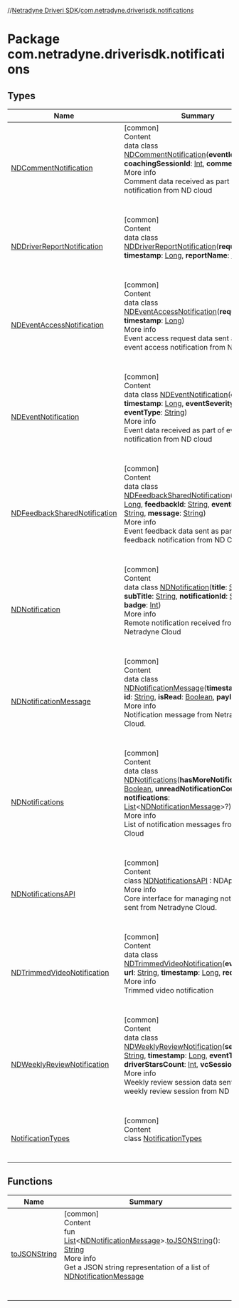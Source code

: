 //[Netradyne Driveri SDK](../index.md)/[com.netradyne.driverisdk.notifications](index.md)



# Package com.netradyne.driverisdk.notifications  


## Types  
  
|  Name|  Summary| 
|---|---|
| <a name="com.netradyne.driverisdk.notifications/NDCommentNotification///PointingToDeclaration/"></a>[NDCommentNotification](-n-d-comment-notification/index.md)| <a name="com.netradyne.driverisdk.notifications/NDCommentNotification///PointingToDeclaration/"></a>[common]  <br>Content  <br>data class [NDCommentNotification](-n-d-comment-notification/index.md)(**eventId**: [Int](https://kotlinlang.org/api/latest/jvm/stdlib/kotlin/-int/index.html), **coachingSessionId**: [Int](https://kotlinlang.org/api/latest/jvm/stdlib/kotlin/-int/index.html), **comment**: [String](https://kotlinlang.org/api/latest/jvm/stdlib/kotlin/-string/index.html))  <br>More info  <br>Comment data received as part of comment notification from ND cloud  <br><br><br>
| <a name="com.netradyne.driverisdk.notifications/NDDriverReportNotification///PointingToDeclaration/"></a>[NDDriverReportNotification](-n-d-driver-report-notification/index.md)| <a name="com.netradyne.driverisdk.notifications/NDDriverReportNotification///PointingToDeclaration/"></a>[common]  <br>Content  <br>data class [NDDriverReportNotification](-n-d-driver-report-notification/index.md)(**requestId**: [Int](https://kotlinlang.org/api/latest/jvm/stdlib/kotlin/-int/index.html), **timestamp**: [Long](https://kotlinlang.org/api/latest/jvm/stdlib/kotlin/-long/index.html), **reportName**: [String](https://kotlinlang.org/api/latest/jvm/stdlib/kotlin/-string/index.html))  <br><br><br>
| <a name="com.netradyne.driverisdk.notifications/NDEventAccessNotification///PointingToDeclaration/"></a>[NDEventAccessNotification](-n-d-event-access-notification/index.md)| <a name="com.netradyne.driverisdk.notifications/NDEventAccessNotification///PointingToDeclaration/"></a>[common]  <br>Content  <br>data class [NDEventAccessNotification](-n-d-event-access-notification/index.md)(**requestId**: [Int](https://kotlinlang.org/api/latest/jvm/stdlib/kotlin/-int/index.html), **timestamp**: [Long](https://kotlinlang.org/api/latest/jvm/stdlib/kotlin/-long/index.html))  <br>More info  <br>Event access request data sent as part of event access notification from ND cloud  <br><br><br>
| <a name="com.netradyne.driverisdk.notifications/NDEventNotification///PointingToDeclaration/"></a>[NDEventNotification](-n-d-event-notification/index.md)| <a name="com.netradyne.driverisdk.notifications/NDEventNotification///PointingToDeclaration/"></a>[common]  <br>Content  <br>data class [NDEventNotification](-n-d-event-notification/index.md)(**eventId**: [Int](https://kotlinlang.org/api/latest/jvm/stdlib/kotlin/-int/index.html), **timestamp**: [Long](https://kotlinlang.org/api/latest/jvm/stdlib/kotlin/-long/index.html), **eventSeverity**: [String](https://kotlinlang.org/api/latest/jvm/stdlib/kotlin/-string/index.html), **eventType**: [String](https://kotlinlang.org/api/latest/jvm/stdlib/kotlin/-string/index.html))  <br>More info  <br>Event data received as part of event notification from ND cloud  <br><br><br>
| <a name="com.netradyne.driverisdk.notifications/NDFeedbackSharedNotification///PointingToDeclaration/"></a>[NDFeedbackSharedNotification](-n-d-feedback-shared-notification/index.md)| <a name="com.netradyne.driverisdk.notifications/NDFeedbackSharedNotification///PointingToDeclaration/"></a>[common]  <br>Content  <br>data class [NDFeedbackSharedNotification](-n-d-feedback-shared-notification/index.md)(**timestamp**: [Long](https://kotlinlang.org/api/latest/jvm/stdlib/kotlin/-long/index.html), **feedbackId**: [String](https://kotlinlang.org/api/latest/jvm/stdlib/kotlin/-string/index.html), **eventId**: [Int](https://kotlinlang.org/api/latest/jvm/stdlib/kotlin/-int/index.html), **title**: [String](https://kotlinlang.org/api/latest/jvm/stdlib/kotlin/-string/index.html), **message**: [String](https://kotlinlang.org/api/latest/jvm/stdlib/kotlin/-string/index.html))  <br>More info  <br>Event feedback data sent as part of feedback notification from ND Cloud  <br><br><br>
| <a name="com.netradyne.driverisdk.notifications/NDNotification///PointingToDeclaration/"></a>[NDNotification](-n-d-notification/index.md)| <a name="com.netradyne.driverisdk.notifications/NDNotification///PointingToDeclaration/"></a>[common]  <br>Content  <br>data class [NDNotification](-n-d-notification/index.md)(**title**: [String](https://kotlinlang.org/api/latest/jvm/stdlib/kotlin/-string/index.html), **subTitle**: [String](https://kotlinlang.org/api/latest/jvm/stdlib/kotlin/-string/index.html), **notificationId**: [String](https://kotlinlang.org/api/latest/jvm/stdlib/kotlin/-string/index.html), **badge**: [Int](https://kotlinlang.org/api/latest/jvm/stdlib/kotlin/-int/index.html))  <br>More info  <br>Remote notification received from Netradyne Cloud  <br><br><br>
| <a name="com.netradyne.driverisdk.notifications/NDNotificationMessage///PointingToDeclaration/"></a>[NDNotificationMessage](-n-d-notification-message/index.md)| <a name="com.netradyne.driverisdk.notifications/NDNotificationMessage///PointingToDeclaration/"></a>[common]  <br>Content  <br>data class [NDNotificationMessage](-n-d-notification-message/index.md)(**timestamp**: [Long](https://kotlinlang.org/api/latest/jvm/stdlib/kotlin/-long/index.html), **id**: [String](https://kotlinlang.org/api/latest/jvm/stdlib/kotlin/-string/index.html), **isRead**: [Boolean](https://kotlinlang.org/api/latest/jvm/stdlib/kotlin/-boolean/index.html), **payload**: [String](https://kotlinlang.org/api/latest/jvm/stdlib/kotlin/-string/index.html))  <br>More info  <br>Notification message from Netradyne Cloud.  <br><br><br>
| <a name="com.netradyne.driverisdk.notifications/NDNotifications///PointingToDeclaration/"></a>[NDNotifications](-n-d-notifications/index.md)| <a name="com.netradyne.driverisdk.notifications/NDNotifications///PointingToDeclaration/"></a>[common]  <br>Content  <br>data class [NDNotifications](-n-d-notifications/index.md)(**hasMoreNotifications**: [Boolean](https://kotlinlang.org/api/latest/jvm/stdlib/kotlin/-boolean/index.html), **unreadNotificationCount**: [Int](https://kotlinlang.org/api/latest/jvm/stdlib/kotlin/-int/index.html), **notifications**: [List](https://kotlinlang.org/api/latest/jvm/stdlib/kotlin.collections/-list/index.html)<[NDNotificationMessage](-n-d-notification-message/index.md)>?)  <br>More info  <br>List of notification messages from ND Cloud  <br><br><br>
| <a name="com.netradyne.driverisdk.notifications/NDNotificationsAPI///PointingToDeclaration/"></a>[NDNotificationsAPI](-n-d-notifications-a-p-i/index.md)| <a name="com.netradyne.driverisdk.notifications/NDNotificationsAPI///PointingToDeclaration/"></a>[common]  <br>Content  <br>class [NDNotificationsAPI](-n-d-notifications-a-p-i/index.md) : NDApi  <br>More info  <br>Core interface for managing notifications sent from Netradyne Cloud.  <br><br><br>
| <a name="com.netradyne.driverisdk.notifications/NDTrimmedVideoNotification///PointingToDeclaration/"></a>[NDTrimmedVideoNotification](-n-d-trimmed-video-notification/index.md)| <a name="com.netradyne.driverisdk.notifications/NDTrimmedVideoNotification///PointingToDeclaration/"></a>[common]  <br>Content  <br>data class [NDTrimmedVideoNotification](-n-d-trimmed-video-notification/index.md)(**eventId**: [Int](https://kotlinlang.org/api/latest/jvm/stdlib/kotlin/-int/index.html), **url**: [String](https://kotlinlang.org/api/latest/jvm/stdlib/kotlin/-string/index.html), **timestamp**: [Long](https://kotlinlang.org/api/latest/jvm/stdlib/kotlin/-long/index.html), **requestId**: [Int](https://kotlinlang.org/api/latest/jvm/stdlib/kotlin/-int/index.html))  <br>More info  <br>Trimmed video notification  <br><br><br>
| <a name="com.netradyne.driverisdk.notifications/NDWeeklyReviewNotification///PointingToDeclaration/"></a>[NDWeeklyReviewNotification](-n-d-weekly-review-notification/index.md)| <a name="com.netradyne.driverisdk.notifications/NDWeeklyReviewNotification///PointingToDeclaration/"></a>[common]  <br>Content  <br>data class [NDWeeklyReviewNotification](-n-d-weekly-review-notification/index.md)(**sessionId**: [String](https://kotlinlang.org/api/latest/jvm/stdlib/kotlin/-string/index.html), **timestamp**: [Long](https://kotlinlang.org/api/latest/jvm/stdlib/kotlin/-long/index.html), **eventType**: [String](https://kotlinlang.org/api/latest/jvm/stdlib/kotlin/-string/index.html), **driverStarsCount**: [Int](https://kotlinlang.org/api/latest/jvm/stdlib/kotlin/-int/index.html), **vcSessionAge**: [Int](https://kotlinlang.org/api/latest/jvm/stdlib/kotlin/-int/index.html))  <br>More info  <br>Weekly review session data sent as part of weekly review session from ND Cloud  <br><br><br>
| <a name="com.netradyne.driverisdk.notifications/NotificationTypes///PointingToDeclaration/"></a>[NotificationTypes](-notification-types/index.md)| <a name="com.netradyne.driverisdk.notifications/NotificationTypes///PointingToDeclaration/"></a>[common]  <br>Content  <br>class [NotificationTypes](-notification-types/index.md)  <br><br><br>


## Functions  
  
|  Name|  Summary| 
|---|---|
| <a name="com.netradyne.driverisdk.notifications//toJSONString/kotlin.collections.List[com.netradyne.driverisdk.notifications.NDNotificationMessage]#/PointingToDeclaration/"></a>[toJSONString](to-j-s-o-n-string.md)| <a name="com.netradyne.driverisdk.notifications//toJSONString/kotlin.collections.List[com.netradyne.driverisdk.notifications.NDNotificationMessage]#/PointingToDeclaration/"></a>[common]  <br>Content  <br>fun [List](https://kotlinlang.org/api/latest/jvm/stdlib/kotlin.collections/-list/index.html)<[NDNotificationMessage](-n-d-notification-message/index.md)>.[toJSONString](to-j-s-o-n-string.md)(): [String](https://kotlinlang.org/api/latest/jvm/stdlib/kotlin/-string/index.html)  <br>More info  <br>Get a JSON string representation of a list of [NDNotificationMessage](-n-d-notification-message/index.md)  <br><br><br>

